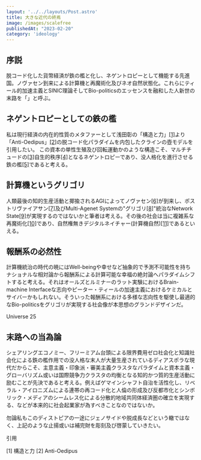 ```yaml
---
layout: '../../layouts/Post.astro'
title: 大きな近代の終焉
image: /images/scalefree
publishedAt: "2023-02-20"
category: 'ideology'
---
```


## 序説

脱コード化した貨幣経済が鉄の檻と化し、ネゲントロピーとして機能する先進国。ノヴァセン到来による計算機と再魔術化及びネオ自然状態化。これらにティール的加速主義とSINIC理論そしてBio-politicsのエッセンスを融和した人新世の末路を「」と呼ぶ。

## ネゲントロピーとしての鉄の檻
私は現行経済の内在的性質のメタファーとして浅田彰の「構造と力」[[1]](#1)より「Anti-Oedipus」[[2]](#2)の脱コード化パラダイムを内包したクラインの壺モデルを引用したい。
この資本の単性生殖及び回転運動かのような構造こそ、マルチチュードの[[3]](#3)自生的秩序[[4]](#4)となるネゲントロピーであり、没人格化を進行させる鉄の檻[[5]](#5)であると考える。

## 計算機というグリゴリ
人類最後の知的生産活動と揶揄されるAGIによってノヴァセン[[6]](#6)が到来し、ポストリヴァイアサン[[7]](#7)及びMulti-Agenet Systemの"グリゴリ[[8]](#8)"統治なNetwork State[[9]](#9)が実現するのではないかと筆者は考える。その後の社会は当に複雑系な再魔術化[[10]](#10)であり、自然権無きデジタルネイチャー(計算機自然)[[11]](#11)であるといえる。

## 報酬系の必然性
計算機統治の時代の暁にはWell-beingや幸せなど抽象的で予測不可能性を持ちナショナルな相対論から報酬系による計算可能な幸福の絶対論へパラダイムシフトすると考える。それはオールズとルミナーのラット実験におけるBrain-machine Interfaceな志向やピーター・ティールの加速主義におけるケミカルとサイバーかもしれない。そういった報酬系における多様な志向性を駆使し最適的なBio-politicsをグリゴリが実現する社会像が本思想のグランドデザインだ。

Universe 25


## 末路への当為論

シェアリングエコノミー、フリーミアム台頭による限界費用ゼロ社会化と知識社会化による鉄の檻作用での没人格な末人が大量生産されているディアスポラな現代だからこそ、主意主義・印象派・審美主義クラスタなパラダイムと資本主義・グローバリズム或いは国際競争力クラスタの均衡となる知的かつ質的生産活動に励むことが先決であると考える。例えばゲマインシャフト自治を活性化し、リベラル・アイロニズムによる連帯の再コード化と人倫の形成及び反都市化とシンボリック・メディアのシームレス化による分散的地域共同体経済圏の確立を実現する、などが本来的に社会起業家が為すべきことなのではないか。

勿論私もこのディストピアの一途にジェノサイドや脱成長などという轍ではなく、上記のような止揚或いは補完財を彫刻及び啓蒙していきたい。





引用

[1] 構造と力 <a id="1"></a>
[2] Anti-Oedipus <a id="2"></a>

